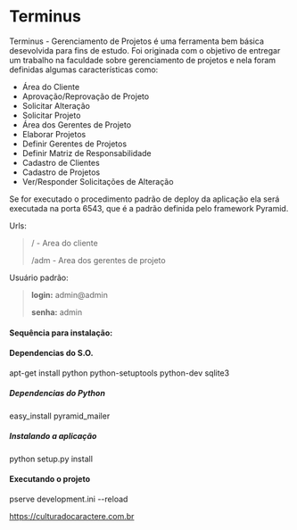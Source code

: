 # Terminus

Terminus - Gerenciamento de Projetos é uma ferramenta bem básica desevolvida para fins de estudo. Foi originada com o objetivo de entregar um trabalho na faculdade sobre gerenciamento de projetos e nela foram definidas algumas características como:

* Área do Cliente
* Aprovação/Reprovação de Projeto
* Solicitar Alteração
* Solicitar Projeto
* Área dos Gerentes de Projeto
* Elaborar Projetos
* Definir Gerentes de Projetos
* Definir Matriz de Responsabilidade
* Cadastro de Clientes
* Cadastro de Projetos
* Ver/Responder Solicitações de Alteração

Se for executado o procedimento padrão de deploy da aplicação ela será executada na porta 6543, que é a padrão definida pelo framework Pyramid.
 
 Urls:
 > / - Area do cliente
 >
 > /adm - Area dos gerentes de projeto
 
 Usuário padrão:
 > **login:** admin@admin
 >
 > **senha:** admin

#### Sequência para instalação:

#### Dependencias do S.O.

apt-get install python python-setuptools python-dev sqlite3

##### Dependencias do Python

easy_install pyramid_mailer

##### Instalando a aplicação

python setup.py install

#### Executando o projeto

pserve development.ini --reload

https://culturadocaractere.com.br

